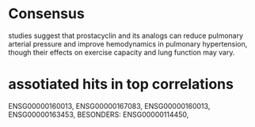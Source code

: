 # Consensus
studies suggest that prostacyclin and its analogs can reduce pulmonary arterial pressure and improve hemodynamics in pulmonary hypertension, though their effects on exercise capacity and lung function may vary.
# assotiated hits in top correlations
ENSG00000160013, ENSG00000167083, ENSG00000160013, ENSG00000163453, BESONDERS: ENSG00000114450,